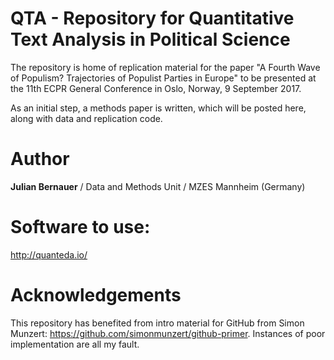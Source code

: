 # QTA - Repository for Quantitative Text Analysis in Political Science

The repository is home of replication material for the paper "A Fourth Wave of Populism? Trajectories of Populist Parties in Europe" to be presented at the 11th ECPR General Conference in Oslo, Norway, 9 September 2017.

As an initial step, a methods paper is written, which will be posted here, along with data and replication code. 

# Author
**Julian Bernauer** /
Data and Methods Unit / 
MZES Mannheim (Germany) 

# Software to use: 
http://quanteda.io/

# Acknowledgements
This repository has benefited from intro material for GitHub from Simon Munzert:
https://github.com/simonmunzert/github-primer. Instances of poor implementation are all my fault. 
